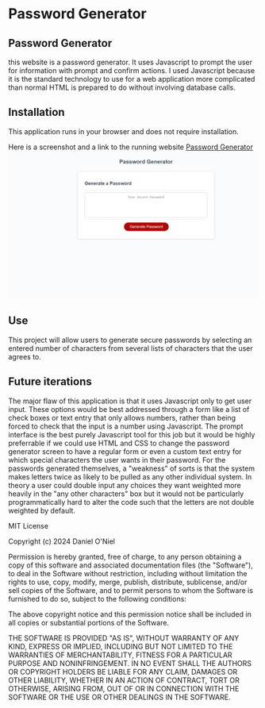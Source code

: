 # Password Generator

## Password Generator
this website is a password generator. It uses Javascript to prompt the user for information with prompt and confirm actions. I used Javascript because it is the standard technology to use for a web application more complicated than normal HTML is prepared to do without involving database calls.

## Installation
This application runs in your browser and does not require installation.

Here is a screenshot and a link to the running website
[Password Generator](https://danpatoneil.github.io/Password-Generator/)
![a screenshot of the website. It shows the password generator page, which has a text box for the password and a button to generate the password.](screenshot.png)

## Use
This project will allow users to generate secure passwords by selecting an entered number of characters from several lists of characters that the user agrees to.

## Future iterations
The major flaw of this application is that it uses Javascript only to get user input. These options would be best addressed through a form like a list of check boxes or text entry that only allows numbers, rather than being forced to check that the input is a number using Javascript. The prompt interface is the best purely Javascript tool for this job but it would be highly preferrable if we could use HTML and CSS to change the password generator screen to have a regular form or even a custom text entry for which special characters the user wants in their password.
For the passwords generated themselves, a "weakness" of sorts is that the system makes letters twice as likely to be pulled as any other individual system. In theory a user could double input any choices they want weighted more heavily in the "any other characters" box but it would not be particularly programmatically hard to alter the code such that the letters are not double weighted by default.

MIT License

Copyright (c) 2024 Daniel O'Niel

Permission is hereby granted, free of charge, to any person obtaining a copy
of this software and associated documentation files (the "Software"), to deal
in the Software without restriction, including without limitation the rights
to use, copy, modify, merge, publish, distribute, sublicense, and/or sell
copies of the Software, and to permit persons to whom the Software is
furnished to do so, subject to the following conditions:

The above copyright notice and this permission notice shall be included in all
copies or substantial portions of the Software.

THE SOFTWARE IS PROVIDED "AS IS", WITHOUT WARRANTY OF ANY KIND, EXPRESS OR
IMPLIED, INCLUDING BUT NOT LIMITED TO THE WARRANTIES OF MERCHANTABILITY,
FITNESS FOR A PARTICULAR PURPOSE AND NONINFRINGEMENT. IN NO EVENT SHALL THE
AUTHORS OR COPYRIGHT HOLDERS BE LIABLE FOR ANY CLAIM, DAMAGES OR OTHER
LIABILITY, WHETHER IN AN ACTION OF CONTRACT, TORT OR OTHERWISE, ARISING FROM,
OUT OF OR IN CONNECTION WITH THE SOFTWARE OR THE USE OR OTHER DEALINGS IN THE
SOFTWARE.